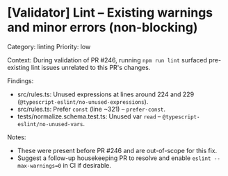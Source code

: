 # [Validator] Lint – Existing warnings and minor errors (non-blocking)

Category: linting
Priority: low

Context: During validation of PR #246, running `npm run lint` surfaced pre-existing lint issues unrelated to this PR's changes.

Findings:
- src/rules.ts: Unused expressions at lines around 224 and 229 (`@typescript-eslint/no-unused-expressions`).
- src/rules.ts: Prefer `const` (line ~321) – `prefer-const`.
- tests/normalize.schema.test.ts: Unused var `read` – `@typescript-eslint/no-unused-vars`.

Notes:
- These were present before PR #246 and are out-of-scope for this fix.
- Suggest a follow-up housekeeping PR to resolve and enable `eslint --max-warnings=0` in CI if desirable.

